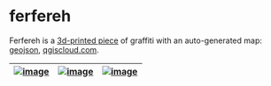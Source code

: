 # ferfereh

Ferfereh is a [3d-printed piece](./3d/gen6-c4.stl) of graffiti with an auto-generated map: [geojson](./coords.geojson), [qgiscloud.com](https://qgiscloud.com/kamangir/ferfereh-published).

| [![image](images/gen5.jpg)](https://github.com/kamangir/ferfereh/blob/main/3d/gen5.stl) | [![image](images/gen6-c2.jpg)](https://github.com/kamangir/ferfereh/blob/main/3d/gen6-c4.stl) | [![image](images/gen6-s.jpg)](https://github.com/kamangir/ferfereh/blob/main/3d/gen6-s4.stl) |
|---|---|---| 